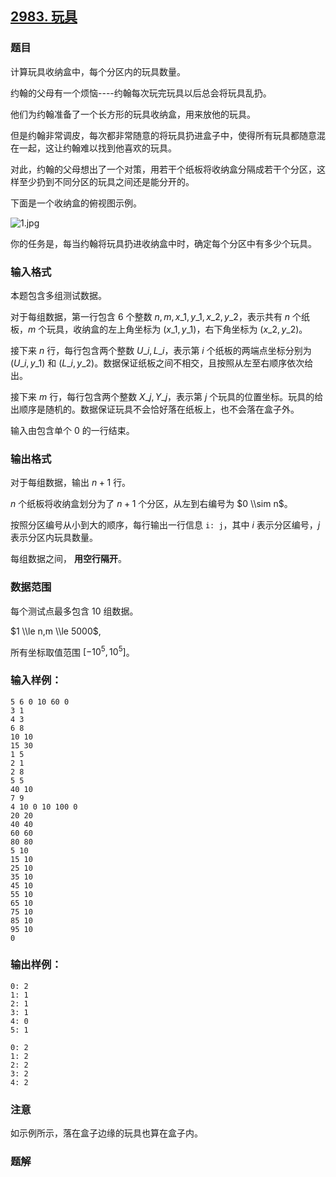 ## [2983\. 玩具](https://www.acwing.com/problem/content/2986/)

### 题目

计算玩具收纳盒中，每个分区内的玩具数量。

约翰的父母有一个烦恼----约翰每次玩完玩具以后总会将玩具乱扔。

他们为约翰准备了一个长方形的玩具收纳盒，用来放他的玩具。

但是约翰非常调皮，每次都非常随意的将玩具扔进盒子中，使得所有玩具都随意混在一起，这让约翰难以找到他喜欢的玩具。

对此，约翰的父母想出了一个对策，用若干个纸板将收纳盒分隔成若干个分区，这样至少扔到不同分区的玩具之间还是能分开的。

下面是一个收纳盒的俯视图示例。

![1.jpg](https://cdn.acwing.com/media/article/image/2020/12/11/19_6d93a6ca3b-1.jpg)

你的任务是，每当约翰将玩具扔进收纳盒中时，确定每个分区中有多少个玩具。

### 输入格式

本题包含多组测试数据。

对于每组数据，第一行包含 $6$ 个整数 $n,m,x\_1,y\_1,x\_2,y\_2$，表示共有 $n$ 个纸板，$m$ 个玩具，收纳盒的左上角坐标为 $(x\_1,y\_1)$，右下角坐标为 $(x\_2,y\_2)$。

接下来 $n$ 行，每行包含两个整数 $U\_i,L\_i$，表示第 $i$ 个纸板的两端点坐标分别为 $(U\_i,y\_1)$ 和 $(L\_i,y\_2)$。数据保证纸板之间不相交，且按照从左至右顺序依次给出。

接下来 $m$ 行，每行包含两个整数 $X\_j,Y\_j$，表示第 $j$ 个玩具的位置坐标。玩具的给出顺序是随机的。数据保证玩具不会恰好落在纸板上，也不会落在盒子外。

输入由包含单个 $0$ 的一行结束。

### 输出格式

对于每组数据，输出 $n+1$ 行。

$n$ 个纸板将收纳盒划分为了 $n+1$ 个分区，从左到右编号为 $0 \\sim n$。

按照分区编号从小到大的顺序，每行输出一行信息 `i: j`，其中 $i$ 表示分区编号，$j$ 表示分区内玩具数量。

每组数据之间， **用空行隔开**。

### 数据范围

每个测试点最多包含 $10$ 组数据。

$1 \\le n,m \\le 5000$,

所有坐标取值范围 $[-10^5,10^5]$。

### 输入样例：

```
5 6 0 10 60 0
3 1
4 3
6 8
10 10
15 30
1 5
2 1
2 8
5 5
40 10
7 9
4 10 0 10 100 0
20 20
40 40
60 60
80 80
5 10
15 10
25 10
35 10
45 10
55 10
65 10
75 10
85 10
95 10
0
```

### 输出样例：

```
0: 2
1: 1
2: 1
3: 1
4: 0
5: 1

0: 2
1: 2
2: 2
3: 2
4: 2
```

### 注意

如示例所示，落在盒子边缘的玩具也算在盒子内。

### 题解

